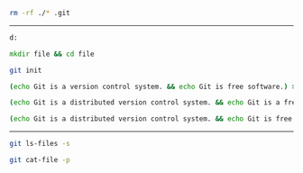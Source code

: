 ```bash
rm -rf ./* .git
```

---

```cmd
d:

mkdir file && cd file
```

```bash
git init
```

```cmd
(echo Git is a version control system. && echo Git is free software.) > readme.txt && git add readme.txt && git commit -m "wrote a readme file"
```

```cmd
(echo Git is a distributed version control system. && echo Git is a free software.) > readme.txt &&git commit -am "add distributed"
```

```cmd
(echo Git is a distributed version control system. && echo Git is free software distributed under the GPL.) > readme.txt && git commit -am "append GPL"
```

---

```bash
git ls-files -s
```

```bash
git cat-file -p
``` 